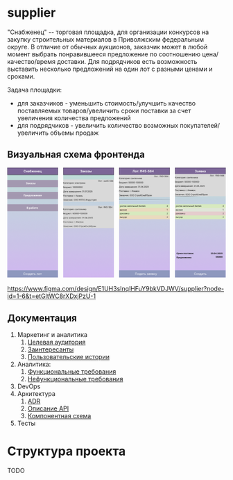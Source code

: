# supplier

"Снабженец" -- торговая площадка, для организации конкурсов на закупку строительных материалов в Приволжским федеральным округе. 
В отличие от обычных аукционов, заказчик может в любой момент выбрать понравившееся предложение по соотношению цена/качество/время 
доставки. Для подрядчиков есть возможность выставить несколько предложений на один лот с разными ценами и сроками.   

Задача площадки:
* для заказчиков - уменьшить стоимость/улучшить качество поставляемых товаров/увеличить сроки поставки за счет увеличения количества предложений
* для подрядчиков - увеличить количество возможных покупателей/увеличить объемы продаж 

## Визуальная схема фронтенда

![Визуальная схема фронтенда](./img/supplier.png)

https://www.figma.com/design/E1UH3sInqlHFuY9bkVDJWV/supplier?node-id=1-6&t=etGltWC8rXDxjPzU-1

## Документация

1. Маркетинг и аналитика
    1. [Целевая аудитория](./docs/01-biz/01-target-audience.md)
    2. [Заинтересанты](./docs/01-biz/02-stakeholders.md)
    3. [Пользовательские истории](./docs/01-biz/03-bizreq.md)
2. Аналитика:
    1. [Функциональные требования](./docs/02-analysis/01-functional-requiremens.md)
    2. [Нефункциональные требования](./docs/02-analysis/02-nonfunctional-requirements.md)
3. DevOps
4. Архитектура
    1. [ADR](./docs/04-architecture/01-adrs.md)
    2. [Описание API](./docs/04-architecture/02-api.md)
    3. [Компонентная схема](./docs/04-architecture/03-arch.md)
5. Тесты

# Структура проекта

TODO